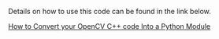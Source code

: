 Details on how to use this code can be found in the link below. 

[How to Convert your OpenCV C++ code Into a Python Module](http://www.learnopencv.com/how-to-convert-your-opencv-c-code-into-a-python-module)
